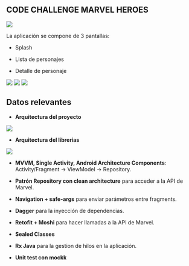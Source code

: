 ## CODE  CHALLENGE MARVEL HEROES

![](https://github.com/SergioLizana/MarvelHeroes/blob/master/screenshots/image1.png)

La aplicación se compone de 3 pantallas:

- Splash

- Lista de personajes

- Detalle de personaje

![](https://github.com/SergioLizana/MarvelHeroes/blob/master/screenshots/splash.png)
![](https://github.com/SergioLizana/MarvelHeroes/blob/master/screenshots/character_list.png)
![](https://github.com/SergioLizana/MarvelHeroes/blob/master/screenshots/character_detail.png)

## Datos relevantes

* **Arquitectura del proyecto**

![](https://github.com/SergioLizana/MarvelHeroes/blob/master/screenshots/architecture.png)

* **Arquitectura del librerias**

![](https://github.com/SergioLizana/MarvelHeroes/blob/master/screenshots/libraries.png)

* **MVVM, Single Activity, Android Architecture Components**: Activity/Fragment -> ViewModel -> Repository.

* **Patrón Repository con clean architecture** para acceder a la API de Marvel.

* **Navigation + safe-args** para enviar parámetros entre fragments.

* **Dagger** para la inyección de dependencias.
   
* **Retofit + Moshi** para hacer llamadas a la API de Marvel.

* **Sealed Classes**

* **Rx Java** para la gestion de hilos en la aplicación.

* **Unit test con mockk**